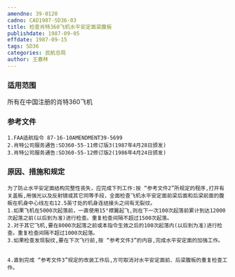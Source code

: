 ```yaml
---
amendno: 39-0120
cadno: CAD1987-SD36-03
title: 检查肖特360飞机水平安定面梁腹板
publishdate: 1987-09-05
effdate: 1987-09-15
tags: SD36
categories: 民航总局
author: 王春林
---
```


### 适用范围 
所有在中国注册的肖特360飞机

### 参考文件
    1.FAA适航指令 87-16-10AMENDMENT39-5699 
    2.肖特公司服务通告:SD360-55-11修订版3(1987年4月28日颁发) 
    3.肖特公司服务通告:SD360-55-12修订版2(1986年4月24日颁发) 


### 原因、措施和规定 
    为了防止水平安定面结构完整性丧失，应完成下列工作:按 “参考文件2”所规定的程序,打开有关盖板,用强光以及反射镜或其它同等手段，全面检查飞机水平安定面前梁后面和后梁前面的腹板在机身中心线左右12.5英寸处的机身连结接头之间有无裂纹。 
    1.如果飞机在5000次起落前，一直使用15°襟翼起飞,则在下一次100次起落前累计到达12000次起落之前(以后到为准)进行检查。重复检查间隔不超过1500次起落。 
    2.对于其它飞机,要在8000次起落之前或本指令生效之后的100次起落内(以后到为准)进行检查。重复检查间隔不超过1000次起落。 
    3.如果检查发现裂纹,要在下次飞行前,按 “参考文件3”的内容,完成水平安定面的加强工作。 

  
    4.直到完成 “参考文件3”规定的改装工作后,方可取消对水平安定面前、后梁腹板的重复检查工作。
